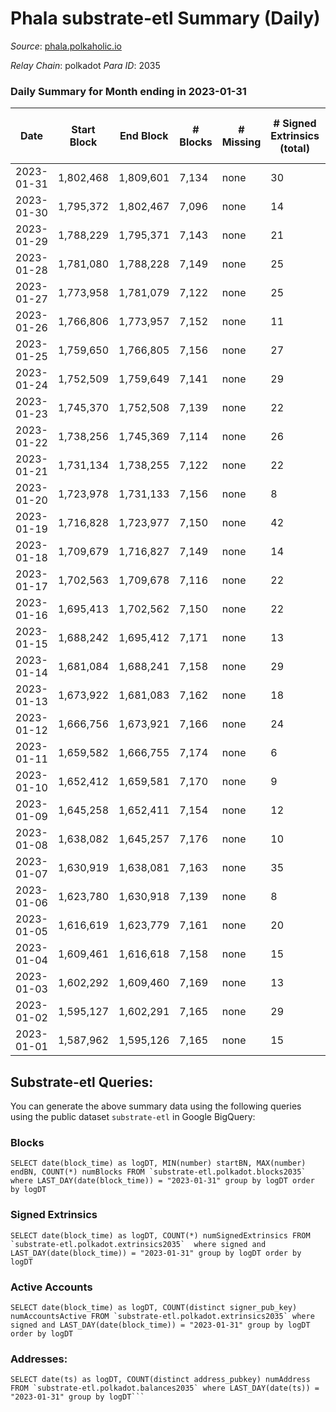 # Phala substrate-etl Summary (Daily)

_Source_: [phala.polkaholic.io](https://phala.polkaholic.io)

*Relay Chain*: polkadot
*Para ID*: 2035



### Daily Summary for Month ending in 2023-01-31


| Date | Start Block | End Block | # Blocks | # Missing | # Signed Extrinsics (total) | # Active Accounts | # Addresses with Balances | # Events | # Transfers | # XCM Transfers In | # XCM Transfers Out |
| ---- | ----------- | --------- | -------- | --------- | --------------------------- | ----------------- | ------------------------- | -------- | ----------- | ------------------ | ------------------- |
| 2023-01-31 | 1,802,468 | 1,809,601 | 7,134 | none  | 30 | 16 | 3,021 | 14,526 | 4 ($1,257.18) | 3 ($1,441.51) |   |
| 2023-01-30 | 1,795,372 | 1,802,467 | 7,096 | none  | 14 | 10 | 3,019 | 14,296 | 2 ($478.35) |   |   |
| 2023-01-29 | 1,788,229 | 1,795,371 | 7,143 | none  | 21 | 14 | 3,018 | 14,464 | 2 ($157.14) | 4 ($37.71) |   |
| 2023-01-28 | 1,781,080 | 1,788,228 | 7,149 | none  | 25 | 18 | 3,015 | 14,497 | 3 ($911.65) | 2 ($530.60) |   |
| 2023-01-27 | 1,773,958 | 1,781,079 | 7,122 | none  | 25 | 17 | 3,014 | 14,462 | 3 ($266.86) | 3 ($37.94) |   |
| 2023-01-26 | 1,766,806 | 1,773,957 | 7,152 | none  | 11 | 8 | 3,013 | 14,391 | 3 ($30.84) | 1 ($7.62) |   |
| 2023-01-25 | 1,759,650 | 1,766,805 | 7,156 | none  | 27 | 12 | 3,012 | 14,513 | 4 ($468.81) |   |   |
| 2023-01-24 | 1,752,509 | 1,759,649 | 7,141 | none  | 29 | 17 | 3,011 | 14,495 | 7 ($561.78) | 4 ($495.94) |   |
| 2023-01-23 | 1,745,370 | 1,752,508 | 7,139 | none  | 22 | 12 | 3,010 | 14,437 | 4 ($153.59) |   |   |
| 2023-01-22 | 1,738,256 | 1,745,369 | 7,114 | none  | 26 | 20 | 3,008 | 14,417 | 9 ($342.30) | 1 ($139.58) |   |
| 2023-01-21 | 1,731,134 | 1,738,255 | 7,122 | none  | 22 | 16 | 3,007 | 14,414 | 1 ($138.38) | 1 ($138.38) |   |
| 2023-01-20 | 1,723,978 | 1,731,133 | 7,156 | none  | 8 | 8 | 3,007 | 14,372 | 2 ($153.14) |   |   |
| 2023-01-19 | 1,716,828 | 1,723,977 | 7,150 | none  | 42 | 22 | 3,007 | 14,607 | 8 ($424.15) | 2 ($136.46) |   |
| 2023-01-18 | 1,709,679 | 1,716,827 | 7,149 | none  | 14 | 13 | 3,004 | 14,423 | 3 ($157.63) | 2 ($144.08) |   |
| 2023-01-17 | 1,702,563 | 1,709,678 | 7,116 | none  | 22 | 17 | 3,002 | 14,450 | 4 ($143.01) | 5 ($16.91) |   |
| 2023-01-16 | 1,695,413 | 1,702,562 | 7,150 | none  | 22 | 12 | 2,999 | 14,478 | 5 ($1,410.45) | 1 ($0.10) |   |
| 2023-01-15 | 1,688,242 | 1,695,412 | 7,171 | none  | 13 | 7 | 2,998 | 14,439 | 2 ($95.88) | 1 ($49.61) |   |
| 2023-01-14 | 1,681,084 | 1,688,241 | 7,158 | none  | 29 | 18 | 2,997 | 14,506 | 4 ($231.27) |   |   |
| 2023-01-13 | 1,673,922 | 1,681,083 | 7,162 | none  | 18 | 11 | 2,997 | 14,457 | 2 ($78.00) |   |   |
| 2023-01-12 | 1,666,756 | 1,673,921 | 7,166 | none  | 24 | 11 | 2,997 | 14,533 |   | 2 ($0.04) |   |
| 2023-01-11 | 1,659,582 | 1,666,755 | 7,174 | none  | 6 | 6 | 2,995 | 14,392 | 1 ($1,748.05) |   |   |
| 2023-01-10 | 1,652,412 | 1,659,581 | 7,170 | none  | 9 | 9 | 2,995 | 14,410 | 1 ($1,735.42) |   |   |
| 2023-01-09 | 1,645,258 | 1,652,411 | 7,154 | none  | 12 | 10 | 2,993 | 14,397 | 1 ($118.34) |   |   |
| 2023-01-08 | 1,638,082 | 1,645,257 | 7,176 | none  | 10 | 7 | 2,993 | 14,451 | 1 ($126.08) | 3 ($126.56) |   |
| 2023-01-07 | 1,630,919 | 1,638,081 | 7,163 | none  | 35 | 17 | 2,992 | 14,612 | 4 ($16.89) | 4 ($99.14) |   |
| 2023-01-06 | 1,623,780 | 1,630,918 | 7,139 | none  | 8 | 7 | 2,987 | 14,341 | 1 ($0.11) | 1 ($4.21) |   |
| 2023-01-05 | 1,616,619 | 1,623,779 | 7,161 | none  | 20 | 9 | 2,986 | 14,513 | 1 ($1.12) | 1 ($0.88) |   |
| 2023-01-04 | 1,609,461 | 1,616,618 | 7,158 | none  | 15 | 9 | 2,984 | 14,436 | 2 ($362.11) | 2 ($0.22) |   |
| 2023-01-03 | 1,602,292 | 1,609,460 | 7,169 | none  | 13 | 12 | 2,984 | 14,458 | 4 ($385.26) | 4 ($358.89) |   |
| 2023-01-02 | 1,595,127 | 1,602,291 | 7,165 | none  | 29 | 12 | 2,982 | 14,520 | 6 ($34.52) |   |   |
| 2023-01-01 | 1,587,962 | 1,595,126 | 7,165 | none  | 15 | 12 | 2,980 | 14,467 | 2 ($54.83) | 4 ($0.43) |   |

## Substrate-etl Queries:
You can generate the above summary data using the following queries using the public dataset `substrate-etl` in Google BigQuery:


### Blocks
```
SELECT date(block_time) as logDT, MIN(number) startBN, MAX(number) endBN, COUNT(*) numBlocks FROM `substrate-etl.polkadot.blocks2035`  where LAST_DAY(date(block_time)) = "2023-01-31" group by logDT order by logDT
```


### Signed Extrinsics
```
SELECT date(block_time) as logDT, COUNT(*) numSignedExtrinsics FROM `substrate-etl.polkadot.extrinsics2035`  where signed and LAST_DAY(date(block_time)) = "2023-01-31" group by logDT order by logDT
```


### Active Accounts
```
SELECT date(block_time) as logDT, COUNT(distinct signer_pub_key) numAccountsActive FROM `substrate-etl.polkadot.extrinsics2035` where signed and LAST_DAY(date(block_time)) = "2023-01-31" group by logDT order by logDT
```


### Addresses:
```
SELECT date(ts) as logDT, COUNT(distinct address_pubkey) numAddress FROM `substrate-etl.polkadot.balances2035` where LAST_DAY(date(ts)) = "2023-01-31" group by logDT```

